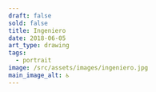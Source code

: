 ```yaml
---
draft: false
sold: false
title: Ingeniero
date: 2018-06-05
art_type: drawing
tags:
  - portrait
image: /src/assets/images/ingeniero.jpg
main_image_alt: ♿
---
```

